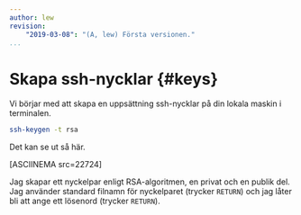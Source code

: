 ```yaml
---
author: lew
revision:
    "2019-03-08": "(A, lew) Första versionen."
...
```

Skapa ssh-nycklar {#keys}
=======================

Vi börjar med att skapa en uppsättning ssh-nycklar på din lokala maskin i terminalen.

```bash
ssh-keygen -t rsa
```

Det kan se ut så här.

[ASCIINEMA src=22724]

Jag skapar ett nyckelpar enligt RSA-algoritmen, en privat och en publik del. Jag använder standard filnamn för nyckelparet (trycker `RETURN`) och jag låter bli att ange ett lösenord (trycker `RETURN`).
